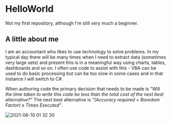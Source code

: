 # HelloWorld
Not my first repository, although I'm still very much a beginner.

## A little about me

I am an accountant who likes to use technology to solve problems.  In my typical day there will be many times when I need to extract data (sometimes very large sets) and present this is in a meaningful way using charts, tables, dashboards and so on.  I often use code to assist with this - VBA can be used to do basic processing but can be too slow in some cases and in that instance I will switch to C#.  

When authoring code the primary decision that needs to be made is *"Will the time taken to write this code be less than the total cost of the next best alternative?"*  The next best alternative is *"(Accuracy required + Boredom Factor) x Times Executed"*.




![2021-06-10 01 32 30](https://user-images.githubusercontent.com/10345958/132109425-df108745-f291-4c5d-9a65-bc5ad4674e5c.jpg)




